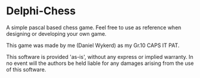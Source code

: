 # Delphi-Chess
A simple pascal based chess game. Feel free to use as reference when designing or developing your own game. 

This game was made by me (Daniel Wykerd) as my Gr.10 CAPS IT PAT.

This software is provided 'as-is', without any express or implied
warranty. In no event will the authors be held liable for any damages
arising from the use of this software.
